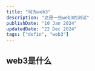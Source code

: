 ```yaml
---
title: "何为web3"
description: "这是一些web3的测试"
publishDate: "10 Jan 2024"
updatedDate: "22 Dec 2024"
tags: ["defin", "web3"]
---
```

## web3是什么
